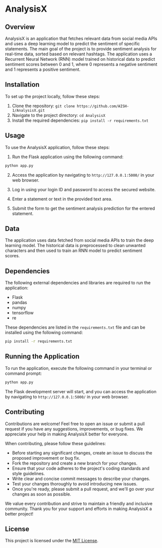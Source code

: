 # AnalysisX

## Overview

AnalysisX is an application that fetches relevant data from social media APIs and uses a deep learning model to predict the sentiment of specific statements. The main goal of the project is to provide sentiment analysis for real-time data, sorted based on relevant hashtags. The application uses a Recurrent Neural Network (RNN) model trained on historical data to predict sentiment scores between 0 and 1, where 0 represents a negative sentiment and 1 represents a positive sentiment.

## Installation

To set up the project locally, follow these steps:

1. Clone the repository: `git clone https://github.com/AISH-1/AnalysisX.git`
2. Navigate to the project directory: `cd AnalysisX`
3. Install the required dependencies: `pip install -r requirements.txt`

## Usage

To use the AnalysisX application, follow these steps:

1. Run the Flask application using the following command:

```bash
python app.py
```

2. Access the application by navigating to `http://127.0.0.1:5000/` in your web browser.

3. Log in using your login ID and password to access the secured website.

4. Enter a statement or text in the provided text area.

5. Submit the form to get the sentiment analysis prediction for the entered statement.

## Data

The application uses data fetched from social media APIs to train the deep learning model. The historical data is preprocessed to clean unwanted characters and then used to train an RNN model to predict sentiment scores.

## Dependencies

The following external dependencies and libraries are required to run the application:

- Flask
- pandas
- numpy
- tensorflow
- re

These dependencies are listed in the `requirements.txt` file and can be installed using the following command:

```bash
pip install -r requirements.txt
```

## Running the Application

To run the application, execute the following command in your terminal or command prompt:

```bash
python app.py
```

The Flask development server will start, and you can access the application by navigating to `http://127.0.0.1:5000/` in your web browser.

## Contributing

Contributions are welcome! Feel free to open an issue or submit a pull request if you have any suggestions, improvements, or bug fixes. We appreciate your help in making AnalysisX better for everyone.

When contributing, please follow these guidelines:

- Before starting any significant changes, create an issue to discuss the proposed improvement or bug fix.
- Fork the repository and create a new branch for your changes.
- Ensure that your code adheres to the project's coding standards and style guidelines.
- Write clear and concise commit messages to describe your changes.
- Test your changes thoroughly to avoid introducing new issues.
- Once you're ready, please submit a pull request, and we'll go over your changes as soon as possible.

We value every contribution and strive to maintain a friendly and inclusive community. Thank you for your support and efforts in making AnalysisX a better project!

## License

This project is licensed under the [MIT License](LICENSE).
